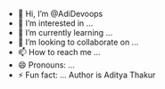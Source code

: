 - 👋 Hi, I’m @AdiDevoops
- 👀 I’m interested in ...
- 🌱 I’m currently learning ...
- 💞️ I’m looking to collaborate on ...
- 📫 How to reach me ...
- 😄 Pronouns: ...
- ⚡ Fun fact: ...
Author is Aditya Thakur
<!---
AdiDevoops/AdiDevoops is a ✨ special ✨ repository because its `README.md` (this file) appears on your GitHub profile.
You can click the Preview link to take a look at your changes.
--->
